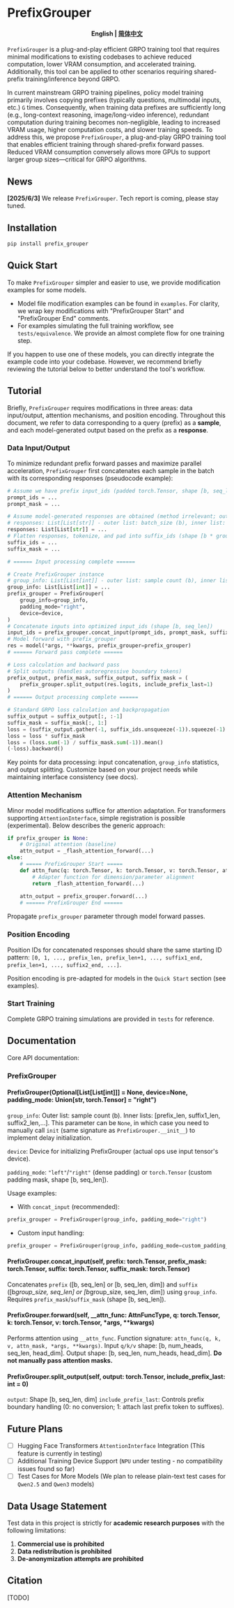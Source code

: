 # PrefixGrouper

<h4 align="center">
    <p>
        <b>English</b> |
        <a href="https://github.com/johncaged/PrefixGrouper/blob/main/i18n/README_zh-hans.md">简体中文</a>
    </p>
</h4>

``PrefixGrouper`` is a plug-and-play efficient GRPO training tool that requires minimal modifications to existing codebases to achieve reduced computation, lower VRAM consumption, and accelerated training. Additionally, this tool can be applied to other scenarios requiring shared-prefix training/inference beyond GRPO.

In current mainstream GRPO training pipelines, policy model training primarily involves copying prefixes (typically questions, multimodal inputs, etc.) `G` times. Consequently, when training data prefixes are sufficiently long (e.g., long-context reasoning, image/long-video inference), redundant computation during training becomes non-negligible, leading to increased VRAM usage, higher computation costs, and slower training speeds. To address this, we propose ``PrefixGrouper``, a plug-and-play GRPO training tool that enables efficient training through shared-prefix forward passes. Reduced VRAM consumption conversely allows more GPUs to support larger group sizes—critical for GRPO algorithms.

## News

**[2025/6/3]** We release ``PrefixGrouper``. Tech report is coming, please stay tuned.

## Installation

```py
pip install prefix_grouper
```

## Quick Start

To make ``PrefixGrouper`` simpler and easier to use, we provide modification examples for some models.

- Model file modification examples can be found in ``examples``. For clarity, we wrap key modifications with "PrefixGrouper Start" and "PrefixGrouper End" comments.
- For examples simulating the full training workflow, see ``tests/equivalence``. We provide an almost complete flow for one training step.

If you happen to use one of these models, you can directly integrate the example code into your codebase. However, we recommend briefly reviewing the tutorial below to better understand the tool's workflow.

## Tutorial

Briefly, ``PrefixGrouper`` requires modifications in three areas: data input/output, attention mechanisms, and position encoding. Throughout this document, we refer to data corresponding to a query (prefix) as a **sample**, and each model-generated output based on the prefix as a **response**.

### Data Input/Output

To minimize redundant prefix forward passes and maximize parallel acceleration, ``PrefixGrouper`` first concatenates each sample in the batch with its corresponding responses (pseudocode example):

```py
# Assume we have prefix input_ids (padded torch.Tensor, shape [b, seq_len1]) and corresponding mask
prompt_ids = ...
prompt_mask = ...

# Assume model-generated responses are obtained (method irrelevant; output as str or input_ids)
# responses: List[List[str]] - outer list: batch_size (b), inner list: number of responses per sample.
responses: List[List[str]] = ...
# Flatten responses, tokenize, and pad into suffix_ids (shape [b * group_size, seq_len2])
suffix_ids = ...
suffix_mask = ...

# ====== Input processing complete ======

# Create PrefixGrouper instance
# group_info: List[List[int]] - outer list: sample count (b), inner list: [prefix_len, suffix1_len, suffix2_len,...]
group_info: List[List[int]] = ...
prefix_grouper = PrefixGrouper(
    group_info=group_info,
    padding_mode="right",
    device=device,
)
# Concatenate inputs into optimized input_ids (shape [b, seq_len])
input_ids = prefix_grouper.concat_input(prompt_ids, prompt_mask, suffix_ids, suffix_mask)
# Model forward with prefix_grouper
res = model(*args, **kwargs, prefix_grouper=prefix_grouper)
# ====== Forward pass complete ======

# Loss calculation and backward pass
# Split outputs (handles autoregressive boundary tokens)
prefix_output, prefix_mask, suffix_output, suffix_mask = (
    prefix_grouper.split_output(res.logits, include_prefix_last=1)
)
# ====== Output processing complete ======

# Standard GRPO loss calculation and backpropagation
suffix_output = suffix_output[:, :-1]
suffix_mask = suffix_mask[:, 1:]
loss = (suffix_output.gather(-1, suffix_ids.unsqueeze(-1)).squeeze(-1) - suffix_output.logsumexp(-1)).exp()
loss = loss * suffix_mask
loss = (loss.sum(-1) / suffix_mask.sum(-1)).mean()
(-loss).backward()
```

Key points for data processing: input concatenation, `group_info` statistics, and output splitting. Customize based on your project needs while maintaining interface consistency (see docs).

### Attention Mechanism

Minor model modifications suffice for attention adaptation. For transformers supporting ``AttentionInterface``, simple registration is possible (experimental). Below describes the generic approach:

```py
if prefix_grouper is None:
    # Original attention (baseline)
    attn_output = _flash_attention_forward(...)
else:
    # ===== PrefixGrouper Start =====
    def attn_func(q: torch.Tensor, k: torch.Tensor, v: torch.Tensor, attn_mask: torch.Tensor, *args, **kwargs):
        # Adapter function for dimension/parameter alignment
        return _flash_attention_forward(...)
    
    attn_output = prefix_grouper.forward(...)
    # ====== PrefixGrouper End ======
```

Propagate `prefix_grouper` parameter through model forward passes.

### Position Encoding

Position IDs for concatenated responses should share the same starting ID pattern: ``[0, 1, ..., prefix_len, prefix_len+1, ..., suffix1_end, prefix_len+1, ..., suffix2_end, ...]``.

Position encoding is pre-adapted for models in the ``Quick Start`` section (see examples).

### Start Training

Complete GRPO training simulations are provided in ``tests`` for reference.

## Documentation

Core API documentation:

### PrefixGrouper

#### PrefixGrouper(Optional[List[List[int]]] = None, device=None, padding_mode: Union[str, torch.Tensor] = "right")

`group_info`: Outer list: sample count (b). Inner lists: [prefix_len, suffix1_len, suffix2_len,...]. This parameter can be ``None``, in which case you need to manually call ``init`` (same signature as ``PrefixGrouper.__init__``) to implement delay initialization.

`device`: Device for initializing PrefixGrouper (actual ops use input tensor's device).

`padding_mode`: `"left"`/`"right"` (dense padding) or `torch.Tensor` (custom padding mask, shape [b, seq_len]).

Usage examples:
- With `concat_input` (recommended):
```py
prefix_grouper = PrefixGrouper(group_info, padding_mode="right")
```
- Custom input handling:
```py
prefix_grouper = PrefixGrouper(group_info, padding_mode=custom_padding_mask)
```

#### PrefixGrouper.concat_input(self, prefix: torch.Tensor, prefix_mask: torch.Tensor, suffix: torch.Tensor, suffix_mask: torch.Tensor)

Concatenates `prefix` ([b, seq_len] or [b, seq_len, dim]) and `suffix` ([b*group_size, seq_len] or [b*group_size, seq_len, dim]) using `group_info`. Requires `prefix_mask`/`suffix_mask` (shape [b, seq_len]).

#### PrefixGrouper.forward(self, __attn_func: AttnFuncType, q: torch.Tensor, k: torch.Tensor, v: torch.Tensor, *args, **kwargs)

Performs attention using `__attn_func`. Function signature: `attn_func(q, k, v, attn_mask, *args, **kwargs)`. Input `q/k/v` shape: [b, num_heads, seq_len, head_dim]. Output shape: [b, seq_len, num_heads, head_dim]. **Do not manually pass attention masks.**

#### PrefixGrouper.split_output(self, output: torch.Tensor, include_prefix_last: int = 0)

`output`: Shape [b, seq_len, dim]
`include_prefix_last`: Controls prefix boundary handling (0: no conversion; 1: attach last prefix token to suffixes).

## Future Plans

- [ ] Hugging Face Transformers ``AttentionInterface`` Integration (This feature is currently in testing)
- [ ] Additional Training Device Support (``NPU`` under testing - no compatibility issues found so far)
- [ ] Test Cases for More Models (We plan to release plain-text test cases for ``Qwen2.5`` and ``Qwen3`` models)

## Data Usage Statement

Test data in this project is strictly for **academic research purposes** with the following limitations:

1. **Commercial use is prohibited**  
2. **Data redistribution is prohibited**  
3. **De-anonymization attempts are prohibited**  

## Citation

[TODO]
